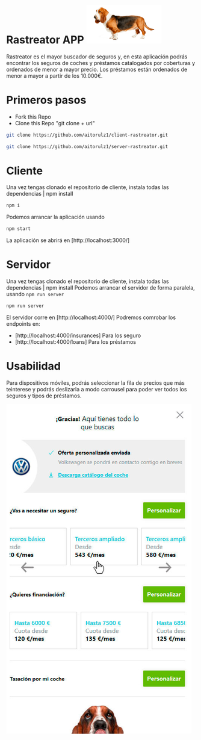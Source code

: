 # Rastreator APP <img src="./assets/images/readme-rastreator.png" width="200px" />
Rastreator es el mayor buscador de seguros y, en esta aplicación podrás encontrar los seguros de coches y préstamos catalogados por coberturas y ordenados de menor a mayor precio.
Los préstamos están ordenados de menor a mayor a partir de los 10.000€.


# Primeros pasos
- Fork this Repo
- Clone this Repo "git clone + url"

```sh
git clone https://github.com/aitorulz1/client-rastreator.git
```

```sh
git clone https://github.com/aitorulz1/server-rastreator.git
```


# Cliente
Una vez tengas clonado el repositorio de cliente, instala todas las dependencias | npm install

```sh
npm i
```

Podemos arrancar la aplicación usando 

```sh
npm start
```
La aplicación se abrirá en [http://localhost:3000/]


# Servidor
Una vez tengas clonado el repositorio de cliente, instala todas las dependencias | npm install
Podemos arrancar el servidor de forma paralela, usando `npm run server`

```sh
npm run server
```

El servidor corre en [http://localhost:4000/]
Podremos comrobar los endpoints en:

- [http://localhost:4000/insurances] Para los seguro
- [http://localhost:4000/loans] Para los préstamos


# Usabilidad
Para dispositivos móviles, podrás seleccionar la fila de precios que más teinterese y podrás deslizarla a modo carrousel para poder ver todos los seguros y tipos de préstamos.

<img src="./assets/images/responsive-screen.jpg" />